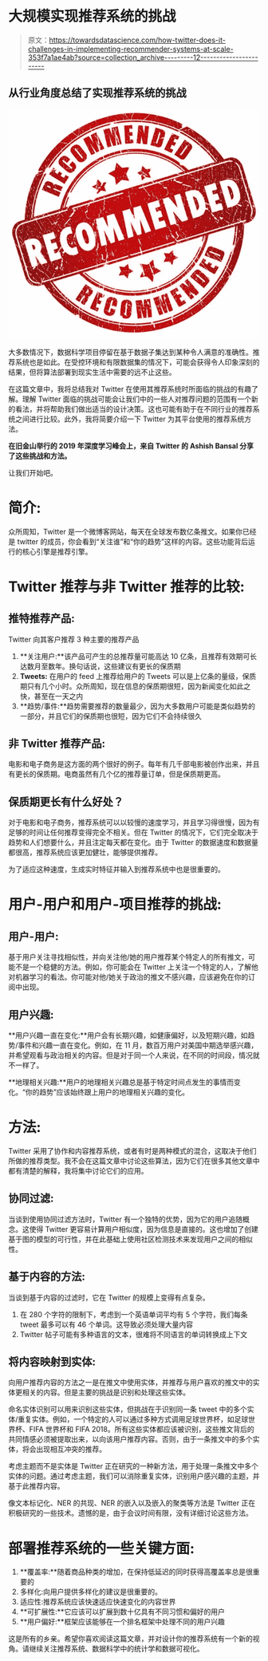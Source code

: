 # 大规模实现推荐系统的挑战

> 原文：<https://towardsdatascience.com/how-twitter-does-it-challenges-in-implementing-recommender-systems-at-scale-353f7a1ae4ab?source=collection_archive---------12----------------------->

## 从行业角度总结了实现推荐系统的挑战

![](img/ca751112eadb4a9e8e52a46955d76557.png)

大多数情况下，数据科学项目停留在基于数据子集达到某种令人满意的准确性。推荐系统也是如此。在受控环境和有限数据集的情况下，可能会获得令人印象深刻的结果，但将算法部署到现实生活中需要的远不止这些。

在这篇文章中，我将总结我对 Twitter 在使用其推荐系统时所面临的挑战的有趣了解。理解 Twitter 面临的挑战可能会让我们中的一些人对推荐问题的范围有一个新的看法，并将帮助我们做出适当的设计决策。这也可能有助于在不同行业的推荐系统之间进行比较。此外，我将简要介绍一下 Twitter 为其平台使用的推荐系统方法。

**在旧金山举行的 2019 年深度学习峰会上，来自 Twitter 的 Ashish Bansal 分享了这些挑战和方法。**

让我们开始吧。

# **简介:**

众所周知，Twitter 是一个微博客网站，每天在全球发布数亿条推文。如果你已经是 twitter 的成员，你会看到“关注谁”和“你的趋势”这样的内容。这些功能背后运行的核心引擎是推荐引擎。

# **Twitter 推荐与非 Twitter 推荐的比较:**

## **推特推荐产品:**

Twitter 向其客户推荐 3 种主要的推荐产品

1.  **关注用户:**该产品可产生的总推荐量可能高达 10 亿条，且推荐有效期可长达数月至数年。换句话说，这些建议有更长的保质期
2.  **Tweets:** 在用户的 feed 上推荐给用户的 Tweets 可以是上亿条的量级，保质期只有几个小时。众所周知，现在信息的保质期很短，因为新闻变化如此之快，甚至在一天之内
3.  **趋势/事件:**趋势需要推荐的数量最少，因为大多数用户可能是类似趋势的一部分，并且它们的保质期也很短，因为它们不会持续很久

## **非 Twitter 推荐产品:**

电影和电子商务是这方面的两个很好的例子。每年有几千部电影被创作出来，并且有更长的保质期。电商虽然有几个亿的推荐量订单，但是保质期更高。

## **保质期更长有什么好处？**

对于电影和电子商务，推荐系统可以以较慢的速度学习，并且学习得很慢，因为有足够的时间让任何推荐变得完全不相关。但在 Twitter 的情况下，它们完全取决于趋势和人们想要什么，并且注定每天都在变化。由于 Twitter 的数据速度和数据量都很高，推荐系统应该更加健壮，能够提供推荐。

为了适应这种速度，生成实时特征并输入到推荐系统中也是很重要的。

# **用户-用户和用户-项目推荐的挑战:**

## **用户-用户:**

基于用户关注寻找相似性，并向关注他/她的用户推荐某个特定人的所有推文，可能不是一个稳健的方法。例如，你可能会在 Twitter 上关注一个特定的人，了解他对机器学习的看法。你可能对他/她关于政治的推文不感兴趣，应该避免在你的订阅中出现。

## **用户兴趣:**

**用户兴趣一直在变化:**用户会有长期兴趣，如健康偏好，以及短期兴趣，如趋势/事件和兴趣一直在变化。例如，在 11 月，数百万用户对美国中期选举感兴趣，并希望观看与政治相关的内容。但是对于同一个人来说，在不同的时间段，情况就不一样了。

**地理相关兴趣:**用户的地理相关兴趣总是基于特定时间点发生的事情而变化。“你的趋势”应该始终跟上用户的地理相关兴趣的变化。

# **方法:**

Twitter 采用了协作和内容推荐系统，或者有时是两种模式的混合，这取决于他们所做的推荐类型。我不会在这篇文章中讨论这些算法，因为它们在很多其他文章中都有清楚的解释，我将集中讨论它们的应用。

## **协同过滤:**

当谈到使用协同过滤方法时，Twitter 有一个独特的优势，因为它的用户追随概念。这使得 Twitter 更容易计算用户相似度，因为信息是直接的。这也增加了创建基于图的模型的可行性，并在此基础上使用社区检测技术来发现用户之间的相似性。

## **基于内容的方法:**

当谈到基于内容的过滤时，它在 Twitter 的规模上变得有点复杂。

1.  在 280 个字符的限制下，考虑到一个英语单词平均有 5 个字符，我们每条 tweet 最多可以有 46 个单词。这导致必须处理大量内容
2.  Twitter 帖子可能有多种语言的文本，很难将不同语言的单词转换成上下文

## **将内容映射到实体:**

向用户推荐内容的方法之一是在推文中使用实体，并推荐与用户喜欢的推文中的实体更相关的内容。但是主要的挑战是识别和处理这些实体。

命名实体识别可以用来识别这些实体，但挑战在于识别同一条 tweet 中的多个实体/重复实体。例如，一个特定的人可以通过多种方式调用足球世界杯，如足球世界杯、FIFA 世界杯和 FIFA 2018。所有这些实体都应该被识别，这些推文背后的共同情感必须被提取出来，以向该用户推荐内容。否则，由于一条推文中的多个实体，将会出现相互冲突的推荐。

考虑主题而不是实体是 Twitter 正在研究的一种新方法，用于处理一条推文中多个实体的问题。通过考虑主题，我们可以消除重复实体，识别用户感兴趣的主题，并基于此推荐内容。

像文本标记化、NER 的共现、NER 的嵌入以及嵌入的聚类等方法是 Twitter 正在积极研究的一些技术。遗憾的是，由于会议时间有限，没有详细讨论这些方法。

# **部署推荐系统的一些关键方面:**

1.  **覆盖率:**随着商品种类的增加，在保持低延迟的同时获得高覆盖率总是很重要的
2.  多样化:向用户提供多样化的建议是很重要的。
3.  适应性:推荐系统应该快速适应快速变化的内容世界
4.  **可扩展性:**它应该可以扩展到数十亿具有不同习惯和偏好的用户
5.  **用户偏好:**框架应该能够在一个排名框架中处理不同的用户兴趣

这是所有的乡亲。希望你喜欢阅读这篇文章，并对设计你的推荐系统有一个新的视角。请继续关注推荐系统、数据科学中的统计学和数据可视化。